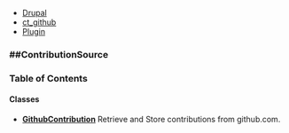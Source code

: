 

- [Drupal](../namespaces/drupal.md)
- [ct_github](../namespaces/drupal-ct-github.md)
- [Plugin](../namespaces/drupal-ct-github-plugin.md)


### ##ContributionSource




### Table of Contents




#### Classes
- **[GithubContribution](../classes/Drupal-ct-github-Plugin-ContributionSource-GithubContribution.md)**
  Retrieve and Store contributions from github.com.













